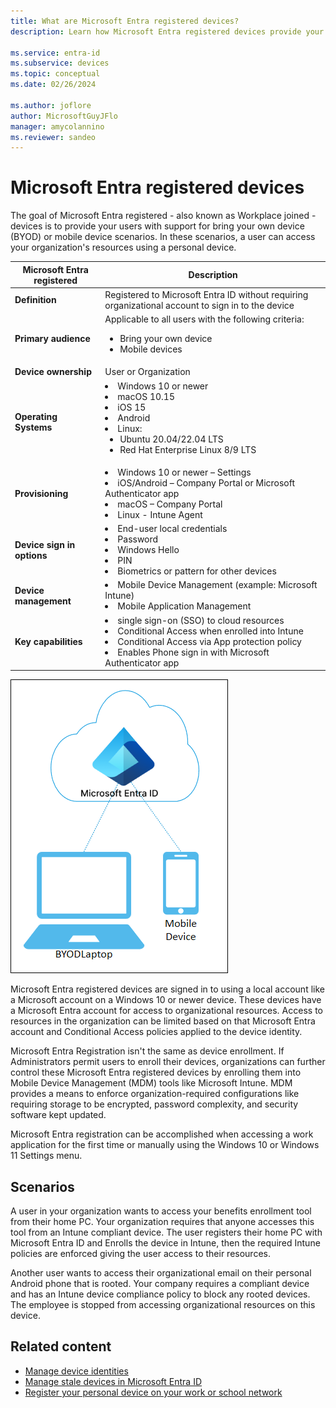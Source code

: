 ```yaml
---
title: What are Microsoft Entra registered devices?
description: Learn how Microsoft Entra registered devices provide your users with support for bring your own device (BYOD) or mobile device scenarios.

ms.service: entra-id
ms.subservice: devices
ms.topic: conceptual
ms.date: 02/26/2024

ms.author: joflore
author: MicrosoftGuyJFlo
manager: amycolannino
ms.reviewer: sandeo
---
```


# Microsoft Entra registered devices

The goal of Microsoft Entra registered - also known as Workplace joined - devices is to provide your users with support for bring your own device (BYOD) or mobile device scenarios. In these scenarios, a user can access your organization's resources using a personal device.

| Microsoft Entra registered | Description |
| --- | --- |
| **Definition** | Registered to Microsoft Entra ID without requiring organizational account to sign in to the device |
| **Primary audience** | Applicable to all users with the following criteria: <ul><li>Bring your own device</li><li>Mobile devices</li></ul>
| **Device ownership** | User or Organization |
| **Operating Systems** | <li>Windows 10 or newer</li><li>macOS 10.15</li><li>iOS 15<li>Android</li><li>Linux: <ul><li>Ubuntu 20.04/22.04 LTS</li><li>Red Hat Enterprise Linux 8/9 LTS</li></ul></li> |
| **Provisioning** | <li>Windows 10 or newer – Settings</li><li>iOS/Android – Company Portal or Microsoft Authenticator app</li><li>macOS – Company Portal</li><li>Linux - Intune Agent</li> |
| **Device sign in options** | <li>End-user local credentials</li><li>Password</li><li>Windows Hello</li><li>PIN</li><li>Biometrics or pattern for other devices</li> |
| **Device management** | <li>Mobile Device Management (example: Microsoft Intune)</li><li>Mobile Application Management</li> |
| **Key capabilities** | <li>single sign-on (SSO) to cloud resources</li><li>Conditional Access when enrolled into Intune</li><li>Conditional Access via App protection policy</li><li>Enables Phone sign in with Microsoft Authenticator app</li> |

![Microsoft Entra registered devices](./media/concept-device-registration/azure-ad-registered-device.png)

Microsoft Entra registered devices are signed in to using a local account like a Microsoft account on a Windows 10 or newer device. These devices have a Microsoft Entra account for access to organizational resources. Access to resources in the organization can be limited based on that Microsoft Entra account and Conditional Access policies applied to the device identity.

Microsoft Entra Registration isn't the same as device enrollment. If Administrators permit users to enroll their devices, organizations can further control these Microsoft Entra registered devices by enrolling them into Mobile Device Management (MDM) tools like Microsoft Intune. MDM provides a means to enforce organization-required configurations like requiring storage to be encrypted, password complexity, and security software kept updated.

Microsoft Entra registration can be accomplished when accessing a work application for the first time or manually using the Windows 10 or Windows 11 Settings menu.

## Scenarios

A user in your organization wants to access your benefits enrollment tool from their home PC. Your organization requires that anyone accesses this tool from an Intune compliant device. The user registers their home PC with Microsoft Entra ID and Enrolls the device in Intune, then the required Intune policies are enforced giving the user access to their resources.

Another user wants to access their organizational email on their personal Android phone that is rooted. Your company requires a compliant device and has an Intune device compliance policy to block any rooted devices. The employee is stopped from accessing organizational resources on this device.

## Related content

- [Manage device identities](manage-device-identities.md)
- [Manage stale devices in Microsoft Entra ID](manage-stale-devices.md)
- [Register your personal device on your work or school network](https://support.microsoft.com/account-billing/register-your-personal-device-on-your-work-or-school-network-8803dd61-a613-45e3-ae6c-bd1ab25bf8a8)
